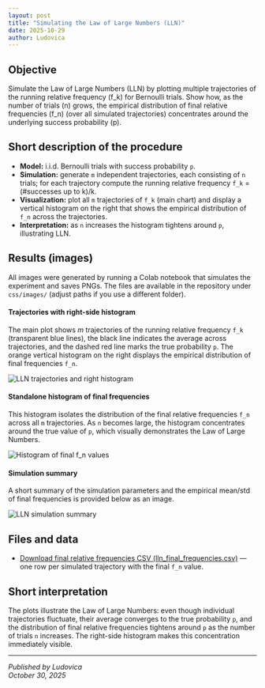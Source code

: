 ```yaml
---
layout: post
title: "Simulating the Law of Large Numbers (LLN)"
date: 2025-10-29
author: Ludovica
---
```


<h2>Objective</h2>

Simulate the Law of Large Numbers (LLN) by plotting multiple trajectories of the running relative frequency \(f_k\) for Bernoulli trials. Show how, as the number of trials \(n\) grows, the empirical distribution of final relative frequencies \(f_n\) (over all simulated trajectories) concentrates around the underlying success probability \(p\).

<h2>Short description of the procedure</h2>

<ul>
  <li><strong>Model:</strong> i.i.d. Bernoulli trials with success probability <code>p</code>.</li>
  <li><strong>Simulation:</strong> generate <code>m</code> independent trajectories, each consisting of <code>n</code> trials; for each trajectory compute the running relative frequency <code>f_k</code> = (#successes up to k)/k.</li>
  <li><strong>Visualization:</strong> plot all <code>m</code> trajectories of <code>f_k</code> (main chart) and display a vertical histogram on the right that shows the empirical distribution of <code>f_n</code> across the trajectories.</li>
  <li><strong>Interpretation:</strong> as <code>n</code> increases the histogram tightens around <code>p</code>, illustrating LLN.</li>
</ul>

<h2>Results (images)</h2>

<p>All images were generated by running a Colab notebook that simulates the experiment and saves PNGs. The files are available in the repository under <code>css/images/</code> (adjust paths if you use a different folder).</p>

<h4>Trajectories with right-side histogram</h4>
<p>
The main plot shows <em>m</em> trajectories of the running relative frequency <code>f_k</code> (transparent blue lines),
the black line indicates the average across trajectories, and the dashed red line marks the true probability <code>p</code>.
The orange vertical histogram on the right displays the empirical distribution of final frequencies <code>f_n</code>.
</p>
<img src="{{ site.baseurl }}/css/images/lln_trajectories_with_right_hist.png" alt="LLN trajectories and right histogram" class="center-image">

<h4>Standalone histogram of final frequencies</h4>
<p>
This histogram isolates the distribution of the final relative frequencies <code>f_n</code> across all <code>m</code> trajectories.
As <code>n</code> becomes large, the histogram concentrates around the true value of <code>p</code>, which visually demonstrates the Law of Large Numbers.
</p>
<img src="{{ site.baseurl }}/css/images/lln_hist_only.png" alt="Histogram of final f_n values" class="center-image">

<h4>Simulation summary</h4>
<p>
A short summary of the simulation parameters and the empirical mean/std of final frequencies is provided below as an image.
</p>
<img src="{{ site.baseurl }}/css/images/lln_summary.png" alt="LLN simulation summary" class="center-image">

<h2>Files and data</h2>

<ul>
  <li><a href="{{ site.baseurl }}/css/images/lln_final_frequencies.csv" download>Download final relative frequencies CSV (lln_final_frequencies.csv)</a> — one row per simulated trajectory with the final <code>f_n</code> value.</li>
</ul>

<h2>Short interpretation</h2>

<p>
The plots illustrate the Law of Large Numbers: even though individual trajectories fluctuate, their average converges to the true probability <code>p</code>, and the distribution of final relative frequencies tightens around <code>p</code> as the number of trials <code>n</code> increases. The right-side histogram makes this concentration immediately visible.
</p>

---

*Published by Ludovica*  
*October 30, 2025*
